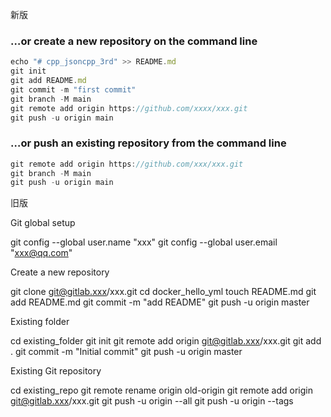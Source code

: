 新版

### …or create a new repository on the command line

```javascript
echo "# cpp_jsoncpp_3rd" >> README.md
git init
git add README.md
git commit -m "first commit"
git branch -M main
git remote add origin https://github.com/xxxx/xxx.git
git push -u origin main
```

### …or push an existing repository from the command line

```javascript
git remote add origin https://github.com/xxx/xxx.git
git branch -M main
git push -u origin main
```





旧版

Git global setup

git config --global user.name "xxx"
git config --global user.email "xxx@qq.com"


Create a new repository

git clone git@gitlab.xxx/xxx.git
cd docker_hello_yml
touch README.md
git add README.md
git commit -m "add README"
git push -u origin master

Existing folder

cd existing_folder
git init
git remote add origin git@gitlab.xxx/xxx.git
git add .
git commit -m "Initial commit"
git push -u origin master

Existing Git repository

cd existing_repo
git remote rename origin old-origin
git remote add origin git@gitlab.xxx/xxx.git
git push -u origin --all
git push -u origin --tags